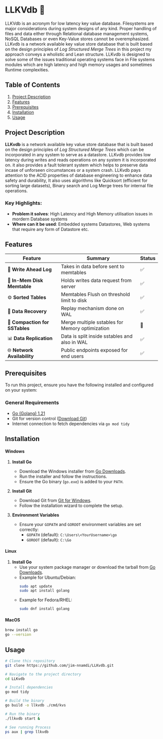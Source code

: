 # **LLKVdb** 🌟  
LLKVdb is an acronym for low latency key value database. Filesystems are major considerations during system designs of any kind. Proper handling of files and data either through Relational database management systems, NoSQL Databases or even Key-Value stores cannot be overemphasized. LLKvdb is a network available key value store database that is built based on the design principles of _Log Structured Merge Trees_ in this project my approach conveys a wholistic and Lean structure. LLKvdb is designed to solve some of the issues traditional operating systems face in File systems modules which are high latency and high memory usages and sometimes Runtime complexities.

## **Table of Contents**  
1. [Project Description](#project-description)  
2. [Features](#features)  
3. [Prerequisites](#Prerequisites)
3. [Installation](#installation)  
4. [Usage](#usage) 

## **Project Description**  
**LLKvdb** is a network available key value store database that is built based on the design principles of _Log Structured Merge Trees_ which can be incorporated in any system to serve as a datastore. LLKvdb provides low latency during writes and reads operations on any system it is incorporated on. it also provides a fault tolerant system which helps to preserve data incase of unforseen circumstances or a system crash. LLKvdb pays attention to the ACID properties of database engineering to enhance data safety and durability, It also uses algorithms like Quicksort (efficient for sorting large datasets), Binary search and Log Merge trees for internal file operations.

### **Key Highlights:**  
- **Problem it solves**: High Latency and High Memory utilisation issues in mordern Database systems  
- **Where can it be used**: Embedded systems Datastores, Web systems that require any form of Datastore etc.   


## **Features**  
| Feature |  Summary | Status     |  
|-------------|-------------|------------|  
| 🌟 **Write Ahead Log**   |  Takes in data before sent to memtables      |  ✅ |  
| 📝 **In-Mem Disk Memtable**   | Holds writes data request from server      |  ✅ |  
| ⚙️ **Sorted Tables**   | Memtables Flush on threshold limit to disk     |  ✅ |  
| 🚀 **Data Recovery**   | Replay mechanism done on WAL     |  ✅ |  
| 📮 **Compaction for SSTables**   | Merge multiple sstables for Memory optimization     |  🔺 |  
| 📊 **Data Replication**   | Data is split inside sstables and also in WAL     |  ✅ |  
| 🌐 **Network Availability**   | Public endpoints exposed for end users     |  ✅ |  

## **Prerequisites**

To run this project, ensure you have the following installed and configured on your system:

### **General Requirements**
- [Go (Golang) 1.21](https://golang.org/dl/)
- Git for version control ([Download Git](https://git-scm.com/))
- Internet connection to fetch dependencies via `go mod tidy`

## **Installation**
#### **Windows**
1. **Install Go**  
   - Download the Windows installer from [Go Downloads](https://golang.org/dl/).  
   - Run the installer and follow the instructions.  
   - Ensure the Go binary (`go.exe`) is added to your `PATH`.

2. **Install Git**  
   - Download Git from [Git for Windows](https://git-scm.com/).  
   - Follow the installation wizard to complete the setup.

3. **Environment Variables**  
   - Ensure your `GOPATH` and `GOROOT` environment variables are set correctly:
     - `GOPATH` (default): `C:\Users\<YourUsername>\go`
     - `GOROOT` (default): `C:\Go`

#### **Linux**
1. **Install Go**  
   - Use your system package manager or download the tarball from [Go Downloads](https://golang.org/dl/).  
   - Example for Ubuntu/Debian:
     ```bash
     sudo apt update
     sudo apt install golang
     ```
   - Example for Fedora/RHEL:
     ```bash
     sudo dnf install golang
     ```
#### **MacOS**
```bash 
brew install go
go --version
```

## **Usage**  
```bash
# Clone this repository
git clone https://github.com/jim-nnamdi/LLKvdb.git

# Navigate to the project directory
cd LLKvdb

# Install dependencies
go mod tidy

# Build the binary
go build -o llkvdb ./cmd/kvs

# Run the binary
./llkvdb start & 

# See running Process
ps aux | grep llkvdb
